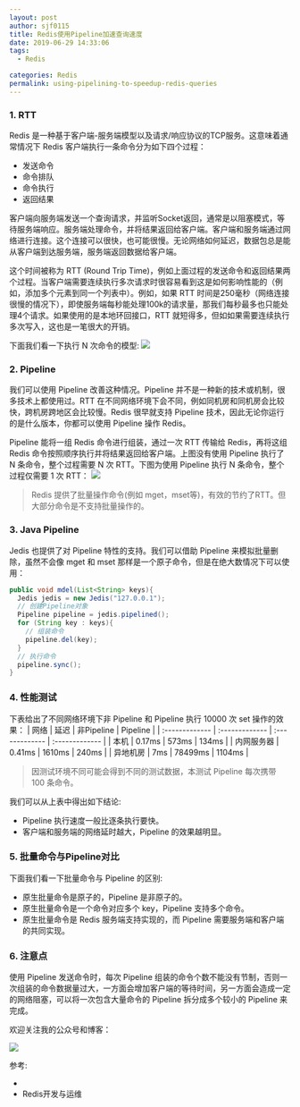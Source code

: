 ```yaml
---
layout: post
author: sjf0115
title: Redis使用Pipeline加速查询速度
date: 2019-06-29 14:33:06
tags:
  - Redis

categories: Redis
permalink: using-pipelining-to-speedup-redis-queries
---
```


### 1. RTT

Redis 是一种基于客户端-服务端模型以及请求/响应协议的TCP服务。这意味着通常情况下 Redis 客户端执行一条命令分为如下四个过程：
- 发送命令
- 命令排队
- 命令执行
- 返回结果

客户端向服务端发送一个查询请求，并监听Socket返回，通常是以阻塞模式，等待服务端响应。服务端处理命令，并将结果返回给客户端。客户端和服务端通过网络进行连接。这个连接可以很快，也可能很慢。无论网络如何延迟，数据包总是能从客户端到达服务端，服务端返回数据给客户端。

这个时间被称为 RTT (Round Trip Time)，例如上面过程的发送命令和返回结果两个过程。当客户端需要连续执行多次请求时很容易看到这是如何影响性能的（例如，添加多个元素到同一个列表中）。例如，如果 RTT 时间是250毫秒（网络连接很慢的情况下），即使服务端每秒能处理100k的请求量，那我们每秒最多也只能处理4个请求。如果使用的是本地环回接口，RTT 就短得多，但如如果需要连续执行多次写入，这也是一笔很大的开销。

下面我们看一下执行 N 次命令的模型:
![](https://github.com/sjf0115/PubLearnNotes/blob/master/image/Redis/using-pipelining-to-speedup-redis-queries-1.png?raw=true)

### 2. Pipeline

我们可以使用 Pipeline 改善这种情况。Pipeline 并不是一种新的技术或机制，很多技术上都使用过。RTT 在不同网络环境下会不同，例如同机房和同机房会比较快，跨机房跨地区会比较慢。Redis 很早就支持 Pipeline 技术，因此无论你运行的是什么版本，你都可以使用 Pipeline 操作 Redis。

Pipeline 能将一组 Redis 命令进行组装，通过一次 RTT 传输给 Redis，再将这组 Redis 命令按照顺序执行并将结果返回给客户端。上图没有使用 Pipeline 执行了 N 条命令，整个过程需要 N 次 RTT。下图为使用 Pipeline 执行 N 条命令，整个过程仅需要 1 次 RTT：
![](https://github.com/sjf0115/PubLearnNotes/blob/master/image/Redis/using-pipelining-to-speedup-redis-queries-2.png?raw=true)

> Redis 提供了批量操作命令(例如 mget，mset等)，有效的节约了RTT。但大部分命令是不支持批量操作的。

### 3. Java Pipeline

Jedis 也提供了对 Pipeline 特性的支持。我们可以借助 Pipeline 来模拟批量删除，虽然不会像 mget 和 mset 那样是一个原子命令，但是在绝大数情况下可以使用：
```java
public void mdel(List<String> keys){
  Jedis jedis = new Jedis("127.0.0.1");
  // 创建Pipeline对象
  Pipeline pipeline = jedis.pipelined();
  for (String key : keys){
    // 组装命令
    pipeline.del(key);
  }
  // 执行命令
  pipeline.sync();
}
```

### 4. 性能测试

下表给出了不同网络环境下非 Pipeline 和 Pipeline 执行 10000 次 set 操作的效果：
| 网络     | 延迟     | 非Pipeline     | Pipeline     |
| :------------- | :------------- | :------------- | :------------- |
| 本机 | 0.17ms | 573ms | 134ms |
| 内网服务器 | 0.41ms | 1610ms | 240ms |
| 异地机房 | 7ms | 78499ms | 1104ms |

> 因测试环境不同可能会得到不同的测试数据，本测试 Pipeline 每次携带 100 条命令。

我们可以从上表中得出如下结论:
- Pipeline 执行速度一般比逐条执行要快。
- 客户端和服务端的网络延时越大，Pipeline 的效果越明显。

### 5. 批量命令与Pipeline对比

下面我们看一下批量命令与 Pipeline 的区别:
- 原生批量命令是原子的，Pipeline 是非原子的。
- 原生批量命令是一个命令对应多个 key，Pipeline 支持多个命令。
- 原生批量命令是 Redis 服务端支持实现的，而 Pipeline 需要服务端和客户端的共同实现。

### 6. 注意点

使用 Pipeline 发送命令时，每次 Pipeline 组装的命令个数不能没有节制，否则一次组装的命令数据量过大，一方面会增加客户端的等待时间，另一方面会造成一定的网络阻塞，可以将一次包含大量命令的 Pipeline 拆分成多个较小的 Pipeline 来完成。


欢迎关注我的公众号和博客：

![](https://github.com/sjf0115/PubLearnNotes/blob/master/image/Other/smartsi.jpg?raw=true)

参考:
- [](https://redis.io/topics/pipelining#using-pipelining-to-speedup-redis-queries)
- Redis开发与运维
